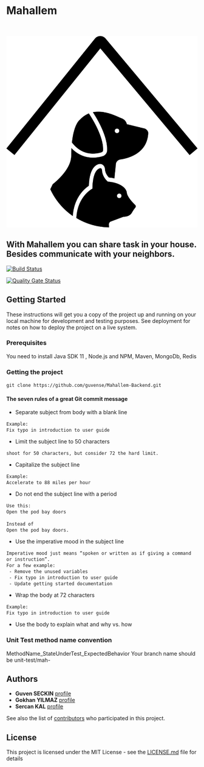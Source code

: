 

# Mahallem 
&nbsp;&nbsp;&nbsp;&nbsp;&nbsp;&nbsp;&nbsp;&nbsp;&nbsp;&nbsp;

![alt text](icon.svg)


## With Mahallem you can share task in your house. Besides communicate with your neighbors.

[![Build Status](https://travis-ci.com/guvense/Mahallem.svg?branch=master)](https://travis-ci.com/guvense/Mahallem)

[![Quality Gate Status](https://sonarcloud.io/api/project_badges/measure?project=guvense_Mahallem-Backend&metric=alert_status)](https://sonarcloud.io/dashboard?id=guvense_Mahallem-Backend)

## Getting Started

These instructions will get you a copy of the project up and running on your local machine for development and testing purposes. See deployment for notes on how to deploy the project on a live system.

### Prerequisites

You need to install Java SDK 11 , Node.js and NPM, Maven, MongoDb, Redis


### Getting the project
```
git clone https://github.com/guvense/Mahallem-Backend.git
```


#### The seven rules of a great Git commit message

* Separate subject from body with a blank line
```
Example:
Fix typo in introduction to user guide
```
* Limit the subject line to 50 characters
```
shoot for 50 characters, but consider 72 the hard limit.
```
* Capitalize the subject line
```
Example:
Accelerate to 88 miles per hour
```
* Do not end the subject line with a period
```
Use this:
Open the pod bay doors

Instead of 
Open the pod bay doors.
```
* Use the imperative mood in the subject line
```
Imperative mood just means “spoken or written as if giving a command or instruction”.
For a few example:
 - Remove the unused variables
 - Fix typo in introduction to user guide
 - Update getting started documentation
```
* Wrap the body at 72 characters
```
Example:
Fix typo in introduction to user guide
```
* Use the body to explain what and why vs. how

### Unit Test method name convention 
  MethodName_StateUnderTest_ExpectedBehavior
  Your branch name should be unit-test/mah-<Issue Id>
 
## Authors
* **Guven SECKIN** [profile](https://github.com/guvense)
* **Gokhan YILMAZ** [profile](https://github.com/GokhanYilmaz44)
* **Sercan KAL** [profile](https://github.com/srcnkl)

See also the list of [contributors](https://github.com/guvense/Mahallem-Backend/graphs/contributors) who participated in this project.

## License

This project is licensed under the MIT License - see the [LICENSE.md](LICENSE.md) file for details

